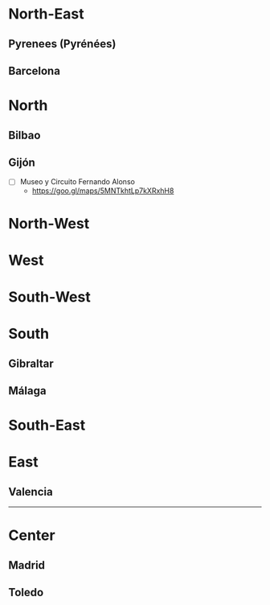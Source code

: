 # North-East

## Pyrenees (Pyrénées)

## Barcelona

# North

##  Bilbao 

## Gijón 
- [ ] Museo y Circuito Fernando Alonso
  - https://goo.gl/maps/5MNTkhtLp7kXRxhH8

# North-West

# West

# South-West

# South

## Gibraltar

## Málaga 

# South-East

# East

## Valencia

---

# Center

## Madrid

## Toledo

